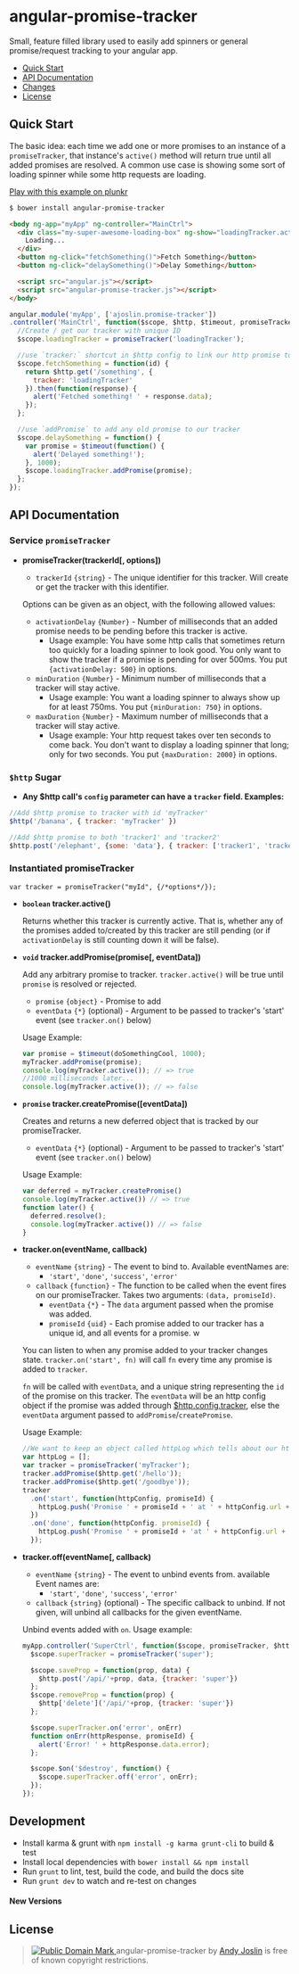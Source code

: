 angular-promise-tracker
=======================

Small, feature filled library used to easily add spinners or general promise/request tracking to your angular app.

* [Quick Start](#quick-start)
* [API Documentation](#api-documentation)
* [Changes](https://github.com/ajoslin/angular-promise-tracker/tree/master/CHANGELOG.md)
* [License](#license)

## Quick Start

The basic idea: each time we add one or more promises to an instance of a `promiseTracker`, that instance's `active()` method will return true until all added promises are resolved. A common use case is showing some sort of loading spinner while some http requests are loading.

[Play with this example on plunkr](http://plnkr.co/edit/PrO2ou9b1uANbeGoX6eB?p=preview)

```sh
$ bower install angular-promise-tracker
```
```html
<body ng-app="myApp" ng-controller="MainCtrl">
  <div class="my-super-awesome-loading-box" ng-show="loadingTracker.active()">
    Loading...
  </div>
  <button ng-click="fetchSomething()">Fetch Something</button>
  <button ng-click="delaySomething()">Delay Something</button>

  <script src="angular.js"></script>
  <script src="angular-promise-tracker.js"></script>
</body>
```
```js
angular.module('myApp', ['ajoslin.promise-tracker'])
.controller('MainCtrl', function($scope, $http, $timeout, promiseTracker) {
  //Create / get our tracker with unique ID
  $scope.loadingTracker = promiseTracker('loadingTracker');

  //use `tracker:` shortcut in $http config to link our http promise to a tracker
  $scope.fetchSomething = function(id) {
    return $http.get('/something', {
      tracker: 'loadingTracker'
    }).then(function(response) {
      alert('Fetched something! ' + response.data);
    });
  };

  //use `addPromise` to add any old promise to our tracker
  $scope.delaySomething = function() {
    var promise = $timeout(function() {
      alert('Delayed something!');
    }, 1000);
    $scope.loadingTracker.addPromise(promise);
  };
});
```

## API Documentation

### Service `promiseTracker`

* **promiseTracker(trackerId[, options])**

  - `trackerId` `{string}` - The unique identifier for this tracker.  Will create or get the tracker with this identifier.

  Options can be given as an object, with the following allowed values:

  - `activationDelay` `{Number}` - Number of milliseconds that an added promise needs to be pending before this tracker is active.
      * Usage example: You have some http calls that sometimes return too quickly for a loading spinner to look good. You only want to show the tracker if a promise is pending for over 500ms. You put `{activationDelay: 500}` in options.
  - `minDuration` `{Number}` - Minimum number of milliseconds that a tracker will stay active.
      * Usage example: You want a loading spinner to always show up for at least 750ms. You put `{minDuration: 750}` in options.
  - `maxDuration` `{Number}` - Maximum number of milliseconds that a tracker will stay active.
      * Usage example: Your http request takes over ten seconds to come back.  You don't want to display  a loading spinner that long; only for two seconds.  You put `{maxDuration: 2000}` in options.

### **`$http` Sugar**

  * **Any $http call's `config` parameter can have a `tracker` field. Examples:**

  ```js
  //Add $http promise to tracker with id 'myTracker'
  $http('/banana', { tracker: 'myTracker' })
  ```
  ```js
  //Add $http promise to both 'tracker1' and 'tracker2'
  $http.post('/elephant', {some: 'data'}, { tracker: ['tracker1', 'tracker2'] })
  ```

### Instantiated promiseTracker

`var tracker = promiseTracker("myId", {/*options*/});`

* **`boolean` tracker.active()**

  Returns whether this tracker is currently active. That is, whether any of the promises added to/created by this tracker are still pending (or if `activationDelay` is still counting down it will be false).

* **`void` tracker.addPromise(promise[, eventData])**

  Add any arbitrary promise to tracker. `tracker.active()` will be true until `promise` is resolved or rejected.

  - `promise` `{object}` - Promise to add
  - `eventData` `{*}` (optional) - Argument to be passed to tracker's 'start' event (see `tracker.on()` below)

  Usage Example:

  ```js
  var promise = $timeout(doSomethingCool, 1000);
  myTracker.addPromise(promise);
  console.log(myTracker.active()); // => true
  //1000 milliseconds later...
  console.log(myTracker.active()); // => false
  ```

* **`promise` tracker.createPromise([eventData])**

  Creates and returns a new deferred object that is tracked by our promiseTracker.

  - `eventData` `{*}` (optional) - Argument to be passed to tracker's 'start' event (see `tracker.on()` below)

  Usage Example:

  ```js
  var deferred = myTracker.createPromise()
  console.log(myTracker.active()) // => true
  function later() {
    deferred.resolve();
    console.log(myTracker.active()) // => false
  }
  ```

* **tracker.on(eventName, callback)**

  - `eventName` `{string}` - The event to bind to. Available eventNames are:
      * `'start'`, `'done'`, `'success'`, `'error'`
  - `callback` `{function}` - The function to be called when the event fires on our promiseTracker.  Takes two arguments: `(data, promiseId)`.
      * `eventData` `{*}` - The `data` argument passed when the promise was added.
      * `promiseId` `{uid}` - Each promise added to our tracker has a unique id, and all events for a promise. w

  You can listen to when any promise added to your tracker changes state. `tracker.on('start', fn)` will call `fn` every time any promise is added to `tracker`.

  `fn` will be called with `eventData`, and a unique string representing the `id` of the promise on this tracker. The `eventData` will be an http config object if the promise was added through [$http.config.tracker](#http-sugar), else the `eventData` argument passed to `addPromise`/`createPromise`.

  Usage Example:

  ```js
  //We want to keep an object called httpLog which tells about our http requests.
  var httpLog = [];
  var tracker = promiseTracker('myTracker');
  tracker.addPromise($http.get('/hello'));
  tracker.addPromise($http.get('/goodbye'));
  tracker
    .on('start', function(httpConfig, promiseId) {
      httpLog.push('Promise ' + promiseId + ' at ' + httpConfig.url + ' is starting!');
    })
    .on('done', function(httpConfig. promiseId) {
      httpLog.push('Promise ' + promiseId + 'at ' + httpConfig.url + ' is done!');
    });
  ```

* **tracker.off(eventName[, callback)**

  - `eventName` `{string}` - The event to unbind events from.  available Event names are:
      * `'start'`, `'done'`, `'success'`, `'error'`
  - `callback` `{string}` (optional) - The specific callback to unbind. If not given, will unbind all callbacks for the given eventName.

  Unbind events added with `on`.  Usage example:

  ```js
  myApp.controller('SuperCtrl', function($scope, promiseTracker, $http) {
    $scope.superTracker = promiseTracker('super');

    $scope.saveProp = function(prop, data) {
      $http.post('/api/'+prop, data, {tracker: 'super'})
    };
    $scope.removeProp = function(prop) {
      $http['delete']('/api/'+prop, {tracker: 'super'})
    };

    $scope.superTracker.on('error', onErr)
    function onErr(httpResponse, promiseId) {
      alert('Error! ' + httpResponse.data.error);
    };

    $scope.$on('$destroy', function() {
      $scope.superTracker.off('error', onErr);
    });
  });
  ```


## Development

* Install karma & grunt with `npm install -g karma grunt-cli` to build & test
* Install local dependencies with `bower install && npm install`
* Run `grunt` to lint, test, build the code, and build the docs site
* Run `grunt dev` to watch and re-test on changes

#### New Versions

## <a id="license"></a>License

> <a rel="license" href="http://creativecommons.org/publicdomain/mark/1.0/"> <img src="http://i.creativecommons.org/p/mark/1.0/80x15.png" style="border-style: none;" alt="Public Domain Mark" /> </a> <span property="dct:title">angular-promise-tracker</span> by <a href="http://andybam.com" rel="dct:creator"><span property="dct:title">Andy Joslin</span></a> is free of known copyright restrictions.
